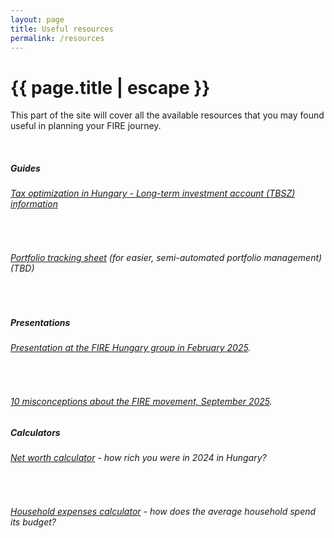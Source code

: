 ```yaml
---
layout: page
title: Useful resources
permalink: /resources
---
```


<h1 class="page-title">{{ page.title | escape }}</h1>
    
<div class="section">
    <div class="row">
          <div class="col s12">
<p>This part of the site will cover all the available resources that you may found useful in planning your FIRE journey.</p>

<br/>
<h5>Guides</h5>
<h6><a href="tbsz">Tax optimization in Hungary - Long-term investment account (TBSZ) information</a></h6>
<br/>
<h6><a href="https://docs.google.com/spreadsheets/d/187XPDuyiaca-yMYnOafutBzTN9iyEWD-4WxdzP6CK-s/edit?usp=sharing">Portfolio tracking sheet</a> (for easier, semi-automated portfolio management) (TBD)</h6>
<br/>
<h5>Presentations</h5>
<h6><a href="https://www.slideshare.net/slideshow/hogyan-epits-vagyont-tapasztalatok-egy-15-eves-fire-ut-vegen/276076087">Presentation at the FIRE Hungary group in February 2025</a>.</h6>
<br/>
<h6><a href="https://www.youtube.com/watch?v=i6TT_x7nPZ4">10 misconceptions about the FIRE movement, September 2025</a>.</h6>
<h5>Calculators</h5>
<h6><a href="net-worth">Net worth calculator</a> - how rich you were in 2024 in Hungary?</h6>
<br/>
<h6><a href="spending">Household expenses calculator</a> - how does the average household spend its budget?</h6>


